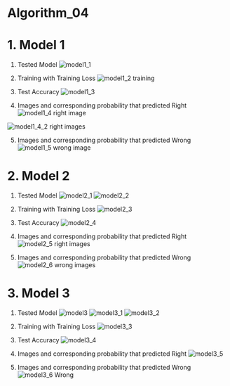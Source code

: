 # Algorithm_04

# 1. Model 1

1. Tested Model 
![model1_1](https://user-images.githubusercontent.com/63045252/83539148-ae089500-a531-11ea-82e2-9f63c514c29f.JPG)

2. Training with Training Loss
![model1_2 training](https://user-images.githubusercontent.com/63045252/83539989-b01f2380-a532-11ea-85f4-9eb2de76bd0c.JPG)

3. Test Accuracy
![model1_3](https://user-images.githubusercontent.com/63045252/83540249-01c7ae00-a533-11ea-8907-a43429ee2fbb.JPG)

4. Images and corresponding probability that predicted Right
![model1_4 right image](https://user-images.githubusercontent.com/63045252/83540273-0a1fe900-a533-11ea-99bc-909be6905b2c.JPG)

![model1_4_2 right images](https://user-images.githubusercontent.com/63045252/83540305-14da7e00-a533-11ea-9226-3c092e203ddd.JPG)

5. Images and corresponding probability that predicted Wrong
![model1_5 wrong image](https://user-images.githubusercontent.com/63045252/83540342-20c64000-a533-11ea-8279-32b4f5ef4b69.JPG)


# 2. Model 2

1. Tested Model
![model2_1](https://user-images.githubusercontent.com/63045252/83542023-5ff59080-a535-11ea-8d7d-38a51d0b366e.JPG)
![model2_2](https://user-images.githubusercontent.com/63045252/83542060-6edc4300-a535-11ea-8c7d-9c6d60b16246.JPG)

2. Training with Training Loss
![model2_3](https://user-images.githubusercontent.com/63045252/83542062-700d7000-a535-11ea-8e14-dd1ed79f501e.JPG)

3. Test Accuracy
![model2_4](https://user-images.githubusercontent.com/63045252/83542118-8287a980-a535-11ea-998f-6fef13dbf1ca.JPG)

4. Images and corresponding probability that predicted Right
![model2_5 right images](https://user-images.githubusercontent.com/63045252/83542119-83b8d680-a535-11ea-8f01-d2dd5fff58dc.JPG)

5. Images and corresponding probability that predicted Wrong
![model2_6 wrong images](https://user-images.githubusercontent.com/63045252/83542124-84516d00-a535-11ea-8beb-546c955f8d7c.JPG)

# 3. Model 3

1. Tested Model
![model3](https://user-images.githubusercontent.com/63045252/83543823-fa56d380-a537-11ea-9d25-5df539a9b3fe.JPG)
![model3_1](https://user-images.githubusercontent.com/63045252/83543825-faef6a00-a537-11ea-96aa-dcf6a85cc7e8.JPG)
![model3_2](https://user-images.githubusercontent.com/63045252/83543826-faef6a00-a537-11ea-9de6-7ebedd969e3b.JPG)

2. Training with Training Loss
![model3_3](https://user-images.githubusercontent.com/63045252/83543830-fb880080-a537-11ea-82ef-18e6a98396f9.JPG)

3. Test Accuracy
![model3_4](https://user-images.githubusercontent.com/63045252/83543818-f88d1000-a537-11ea-8bb1-4f975d8966ae.JPG)

4. Images and corresponding probability that predicted Right
![model3_5](https://user-images.githubusercontent.com/63045252/83543819-f925a680-a537-11ea-85e0-2e1d6f563641.JPG)

5. Images and corresponding probability that predicted Wrong
![model3_6 Wrong](https://user-images.githubusercontent.com/63045252/83543822-f9be3d00-a537-11ea-88e6-9b5fa918afb0.JPG)

